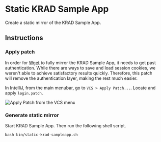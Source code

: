 # Static KRAD Sample App

Create a static mirror of the KRAD Sample App.

## Instructions

### Apply patch

In order for [Wget](http://www.gnu.org/software/wget/manual/wget.html) to fully mirror the KRAD Sample App, it needs to get past authentication. While there are ways to save and load session cookies, we weren't able to achieve satisfactory results quickly. Therefore, this patch will remove the authentication layer, making the rest much easier.

In IntelliJ, from the main menubar, go to `VCS > Apply Patch...`. Locate and apply `login.patch`.

![Apply Patch from the VCS menu](https://cloud.githubusercontent.com/assets/347558/4253391/5212207a-3a9f-11e4-9230-8bdf3c6d4674.png)

### Generate static mirror

Start KRAD Sample App. Then run the following shell script.

```
bash bin/static-krad-sampleapp.sh
```
